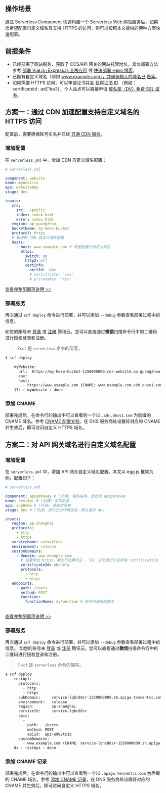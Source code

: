 ## 操作场景
通过 Serverless Component 快速构建一个 Serverless Web 网站服务后，如果您希望配置自定义域名及支持 HTTPS 的访问，则可以按照本文提供的两种方案快速配置。  

## 前提条件
- 已经部署了网站服务，获取了 COS/API 网关的网站托管地址。具体部署方法参考 [部署 Vue.js+Express.js 全栈应用](https://cloud.tencent.com/document/product/1154/39272) 或 [快速部署 Hexo 博客](https://cloud.tencent.com/document/product/1154/40217)。
- 已拥有自定义域名（例如 www.example.com），并确保输入的域名已 [备案](https://cloud.tencent.com/product/ba)。
- 如果需要 HTTPS 访问，可以申请证书并且 [获得证书 ID](https://console.cloud.tencent.com/ssl) （例如：certificateId : axE1bo3），个人站点可以直接申请 [域名型（DV）免费 SSL 证书](https://cloud.tencent.com/document/product/400/8422)。



## 方案一：通过 CDN 加速配置支持自定义域名的 HTTPS 访问
配置前，需要确保账号实名并已经 [开通 CDN 服务](https://console.cloud.tencent.com/cdn)。

### 增加配置

在 `serverless.yml` 中，增加 CDN 自定义域名配置：
```yml         
# serverless.yml

component: website
name: myWebsite
app: websiteApp
stage: dev

inputs:
   src:
     src: ./public
     index: index.html
     error: index.html
   region: ap-guangzhou
   bucketName: my-hexo-bucket
   protocol: https
   # 新增的 CDN 自定义域名配置
   hosts:
     - host: www.example.com # 希望配置的自定义域名
       https:
         switch: on
         http2: off
         certInfo:
           certId: 'abc'
           # certificate: 'xxx'
           # privateKey: 'xxx'

```
[查看完整配置项说明 >>](https://github.com/serverless-components/tencent-website/blob/master/docs/configure.md)

### 部署服务
再次通过 `scf deploy` 命令进行部署，并可以添加 `--debug` 参数查看部署过程中的信息。

如您的账号未 [登录](https://cloud.tencent.com/login) 或 [注册](https://cloud.tencent.com/register) 腾讯云，您可以直接通过**微信**扫描命令行中的二维码进行授权登录和注册。
>?`scf` 是 `serverless` 命令的简写。

```bash
$ scf deploy 
  
    myWebsite: 
      url:  https://my-hexo-bucket-1250000000.cos-website.ap-guangzhou.myqcloud.com
      env: 
      host: 
        - https://www.example.com (CNAME: www.example.com.cdn.dnsv1.com）
    17s › myWebsite › done
```
### 添加 CNAME
部署完成后，在命令行的输出中可以查看到一个以 `.cdn.dnsv1.com` 为后缀的 CNAME 域名。参考 [CNAME 配置文档](https://cloud.tencent.com/document/product/228/3121)，在 DNS 服务商处设置好对应的 CNAME 并生效后，即可访问自定义 HTTPS 域名。

## 方案二：对 API 网关域名进行自定义域名配置
### 增加配置
在 `serverless.yml` 中，增加 API 网关自定义域名配置。本文以 egg.js 框架为例，配置如下：
```yml
# serverless.yml

component: apigateway # (必填) 组件名称，此处为 apigateway
name: restApi # (必填) 实例名称
app: appDemo # (可选) 该应用名称
stage: dev # (可选) 用于区分环境信息，默认值为 dev

inputs:
   region: ap-shanghai
   protocols:
     - http
     - https
   serviceName: serverless
   environment: release
   customDomains:
     - domain: www.example.com
       # 如要添加 https，需先行在腾讯云 - SSL 证书进行认证获取 cettificateId
       certificateId: abcdefg
       protocols:
         - http
         - https
   endpoints:
     - path: /users
       method: POST
       function:
         functionName: myFunction # 网关所连接函数名
        
```
[查看完整配置项说明 >>](https://github.com/serverless-components/tencent-apigateway/blob/master/docs/configure.md)
### 部署服务
再次通过 `scf deploy` 命令进行部署，并可以添加 `--debug` 参数查看部署过程中的信息。
如您的账号未 [登录](https://cloud.tencent.com/login) 或 [注册](https://cloud.tencent.com/register) 腾讯云，您可以直接通过**微信**扫描命令行中的二维码进行授权登录和注册。
>? `scf` 是 `serverless` 命令的简写。

```bash
$ scf deploy 
    restApi: 
      protocols: 
        - http
        - https
      subDomain:     service-lqhc88sr-1250000000.sh.apigw.tencentcs.com
      environment:   release
      region:        ap-shanghai
      serviceId:     service-lqhc88sr
      apis: 
        - 
          path:   /users
          method: POST
          apiId:  api-e902tx1q
      customDomains: 
        - www.example.com (CNAME: service-lqhc88sr-1250000000.sh.apigw.tencentcs.com) 
    8s › restApi › done
```
### 添加 CNAME 记录
部署完成后，在命令行的输出中可以查看到一个以 `.apigw.tencentcs.com` 为后缀的 CNAME 域名。参考 [添加 CNAME 记录](https://cloud.tencent.com/document/product/302/3450)，在 DNS 服务商处设置好对应的 CNAME 并生效后，即可访问自定义 HTTPS 域名。



